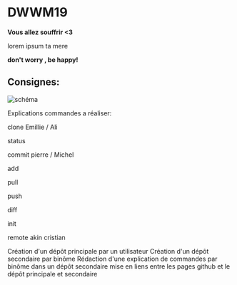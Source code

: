 # DWWM19

**Vous allez souffrir <3**


<p> lorem ipsum ta mere</p>

**don't worry , be happy!**

## Consignes: 


![schéma](https://cdn.discordapp.com/attachments/885100842372435968/897763024688001054/Untitled_Diagram.drawio1.png)


Explications commandes a réaliser:

  clone Emillie / Ali
  
  status  
  
  commit pierre / Michel 
  
  add
  
  pull 
  
  push
  
  diff
  
  init
  
  remote akin cristian
  
Création d'un dépôt principale par un utilisateur
Création d'un dépôt secondaire par binôme
Rédaction d'une explication de commandes par binôme dans un dépôt secondaire
mise en liens entre les pages github et le dépôt principale et secondaire

